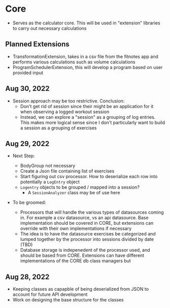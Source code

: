 # Core

- Serves as the calculator core. This will be used in "extension" libraries to carry out necessary calculations

## Planned Extensions

- TransformationExtension, takes in a csv file from the fitnotes app and performs various calculations such as volume calculations
- ProgramSchedulerExtension, this will develop a program based on user provided input

## Aug 30, 2022

- Session approach may be too restrictive. Conclusion:
	- Don't get rid of session since their might be an application for it when observing a logged workout session
	- Instead, we can explore a "session" as a grouping of log entries. This makes more logical sense since I don't particularly want
	  to build a session as a grouping of exercises

## Aug 29, 2022

- Next Step:
	- BodyGroup not necessary
	- Create a Json file containing list of exercises
	- Start figuring out csv processor. How to deserialize each row into potentially a `LogEntry` object
	- `Logentry` objects to be grouped / mapped into a session? 
		- A `SessionAnalyzer` class may be of use here

- To be groomed:
	- Processors that will handle the various types of datasources coming in. For example a csv datasource, vs an api datasource. Base 
	implementation should be covered in CORE, but extensions can override with their own implementations if necessary
	- The idea is to have the datasource exercises be categorized and lumped together by the processor into sessions divided by date (TBD)
	- Database storage is indepenedent of the processor used, and should be based from CORE. Extensions can have different implementations
	of the CORE db class managers but 

## Aug 28, 2022

- Keeping classes as capapble of being deserialized from JSON to account for future API development
- Work on designing the base structure for the classes

